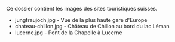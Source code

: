 Ce dossier contient les images des sites touristiques suisses.

- jungfraujoch.jpg - Vue de la plus haute gare d'Europe
- chateau-chillon.jpg - Château de Chillon au bord du lac Léman 
- lucerne.jpg - Pont de la Chapelle à Lucerne